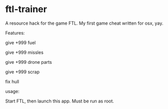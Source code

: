 ftl-trainer
===========

A resource hack for the game FTL. My first game cheat written for osx, yay.

Features:

give +999 fuel

give +999 missles

give +999 drone parts

give +999 scrap

fix hull

usage:

Start FTL, then launch this app. Must be run as root. 
